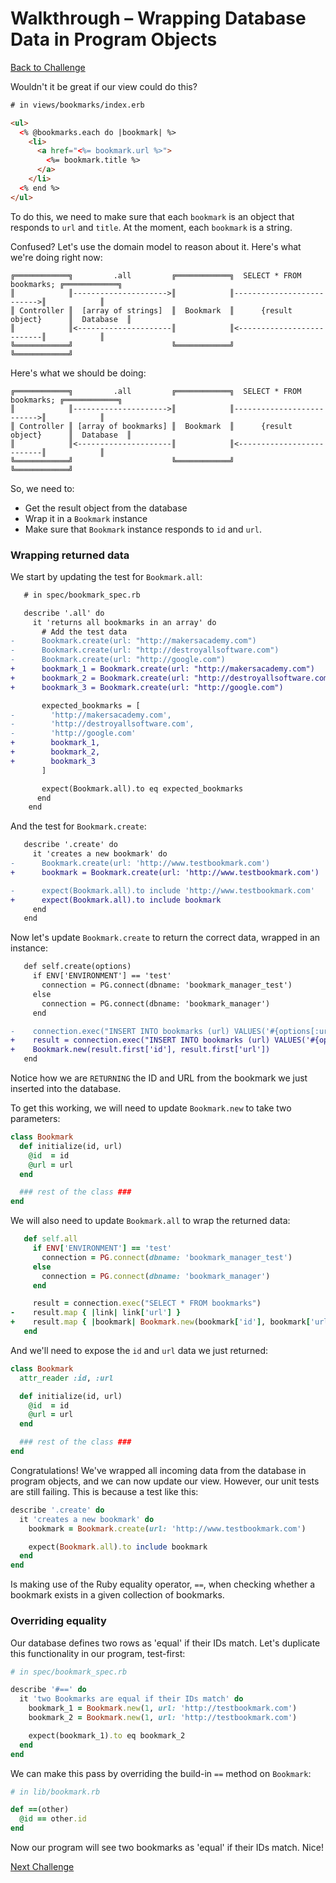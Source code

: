 # Walkthrough – Wrapping Database Data in Program Objects

[Back to Challenge](../10_wrapping_database_data_in_program_objects.md)

Wouldn't it be great if our view could do this?

```html
# in views/bookmarks/index.erb

<ul>
  <% @bookmarks.each do |bookmark| %>
    <li>
      <a href="<%= bookmark.url %>">
        <%= bookmark.title %>
      </a>
    </li>
  <% end %>
</ul>
```

To do this, we need to make sure that each `bookmark` is an object that responds to `url` and `title`. At the moment, each `bookmark` is a string.

Confused? Let's use the domain model to reason about it. Here's what we're doing right now:

```
╔════════════╗         .all         ╔════════════╗  SELECT * FROM bookmarks; ╔════════════╗
║            ║--------------------->║            ║-------------------------->║            ║
║ Controller ║  [array of strings]  ║  Bookmark  ║      {result object}      ║  Database  ║
║            ║<---------------------║            ║<--------------------------║            ║
╚════════════╝                      ╚════════════╝                           ╚════════════╝
```

Here's what we should be doing:

```
╔════════════╗         .all         ╔════════════╗  SELECT * FROM bookmarks; ╔════════════╗
║            ║--------------------->║            ║-------------------------->║            ║
║ Controller ║ [array of bookmarks] ║  Bookmark  ║      {result object}      ║  Database  ║
║            ║<---------------------║            ║<--------------------------║            ║
╚════════════╝                      ╚════════════╝                           ╚════════════╝
```

So, we need to:

- Get the result object from the database
- Wrap it in a `Bookmark` instance
- Make sure that `Bookmark` instance responds to `id` and `url`.

### Wrapping returned data

We start by updating the test for `Bookmark.all`:

```diff
   # in spec/bookmark_spec.rb

   describe '.all' do
     it 'returns all bookmarks in an array' do
       # Add the test data
-      Bookmark.create(url: "http://makersacademy.com")
-      Bookmark.create(url: "http://destroyallsoftware.com")
-      Bookmark.create(url: "http://google.com")
+      bookmark_1 = Bookmark.create(url: "http://makersacademy.com")
+      bookmark_2 = Bookmark.create(url: "http://destroyallsoftware.com")
+      bookmark_3 = Bookmark.create(url: "http://google.com")

       expected_bookmarks = [
-        'http://makersacademy.com',
-        'http://destroyallsoftware.com',
-        'http://google.com'
+        bookmark_1,
+        bookmark_2,
+        bookmark_3
       ]

       expect(Bookmark.all).to eq expected_bookmarks
      end
    end
```

And the test for `Bookmark.create`:

```diff
   describe '.create' do
     it 'creates a new bookmark' do
-      Bookmark.create(url: 'http://www.testbookmark.com')
+      bookmark = Bookmark.create(url: 'http://www.testbookmark.com')

-      expect(Bookmark.all).to include 'http://www.testbookmark.com'
+      expect(Bookmark.all).to include bookmark
     end
   end
```

Now let's update `Bookmark.create` to return the correct data, wrapped in an instance:

```diff
   def self.create(options)
     if ENV['ENVIRONMENT'] == 'test'
       connection = PG.connect(dbname: 'bookmark_manager_test')
     else
       connection = PG.connect(dbname: 'bookmark_manager')
     end

-    connection.exec("INSERT INTO bookmarks (url) VALUES('#{options[:url]}')")
+    result = connection.exec("INSERT INTO bookmarks (url) VALUES('#{options[:url]}') RETURNING id, url")
+    Bookmark.new(result.first['id'], result.first['url'])
   end
```

Notice how we are `RETURNING` the ID and URL from the bookmark we just inserted into the database.

To get this working, we will need to update `Bookmark.new` to take two parameters:

```ruby
class Bookmark
  def initialize(id, url)
    @id  = id
    @url = url
  end

  ### rest of the class ###
end
```

We will also need to update `Bookmark.all` to wrap the returned data:

```ruby
   def self.all
     if ENV['ENVIRONMENT'] == 'test'
       connection = PG.connect(dbname: 'bookmark_manager_test')
     else
       connection = PG.connect(dbname: 'bookmark_manager')
     end

     result = connection.exec("SELECT * FROM bookmarks")
-    result.map { |link| link['url'] }
+    result.map { |bookmark| Bookmark.new(bookmark['id'], bookmark['url']) }
   end
```

And we'll need to expose the `id` and `url` data we just returned:

```ruby
class Bookmark
  attr_reader :id, :url

  def initialize(id, url)
    @id  = id
    @url = url
  end

  ### rest of the class ###
end
```

Congratulations! We've wrapped all incoming data from the database in program objects, and we can now update our view. However, our unit tests are still failing. This is because a test like this:

```ruby
describe '.create' do
  it 'creates a new bookmark' do
    bookmark = Bookmark.create(url: 'http://www.testbookmark.com')

    expect(Bookmark.all).to include bookmark
  end
end
```

Is making use of the Ruby equality operator, `==`, when checking whether a bookmark exists in a given collection of bookmarks.

### Overriding equality

Our database defines two rows as 'equal' if their IDs match. Let's duplicate this functionality in our program, test-first:

```ruby
# in spec/bookmark_spec.rb

describe '#==' do
  it 'two Bookmarks are equal if their IDs match' do
    bookmark_1 = Bookmark.new(1, url: 'http://testbookmark.com')
    bookmark_2 = Bookmark.new(1, url: 'http://testbookmark.com')

    expect(bookmark_1).to eq bookmark_2
  end
end
```

We can make this pass by overriding the build-in `==` method on `Bookmark`:

```ruby
# in lib/bookmark.rb

def ==(other)
  @id == other.id
end
```

Now our program will see two bookmarks as 'equal' if their IDs match. Nice!

[Next Challenge](../11_using_rake.md)
